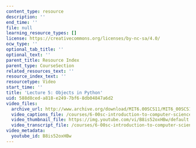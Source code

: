 ```yaml
---
content_type: resource
description: ''
end_time: ''
file: null
learning_resource_types: []
license: https://creativecommons.org/licenses/by-nc-sa/4.0/
ocw_type: ''
optional_tab_title: ''
optional_text: ''
parent_title: Resource Index
parent_type: CourseSection
related_resources_text: ''
resource_index_text: ''
resourcetype: Video
start_time: ''
title: 'Lecture 5: Objects in Python'
uid: 588d8ced-a818-e249-7bf6-8db04847a6d2
video_files:
  archive_url: http://www.archive.org/download/MIT6.00SCS11/MIT6_00SCS11_lec05_300k.mp4
  video_captions_file: /courses/6-00sc-introduction-to-computer-science-and-programming-spring-2011/35178e865baa558f97aeb8d93ae5caf8_B8is52oxHBw.vtt
  video_thumbnail_file: https://img.youtube.com/vi/B8is52oxHBw/default.jpg
  video_transcript_file: /courses/6-00sc-introduction-to-computer-science-and-programming-spring-2011/9eef5d10e980cfcd5487cd1af20cbc85_B8is52oxHBw.pdf
video_metadata:
  youtube_id: B8is52oxHBw
---
```

